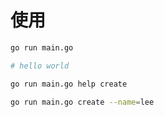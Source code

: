 # 使用

```bash
go run main.go

# hello world
```

```bash
go run main.go help create
```

```bash
go run main.go create --name=lee
```
